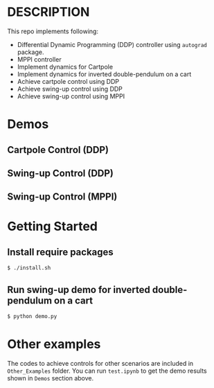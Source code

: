 # DESCRIPTION
This repo implements following: 

- Differential Dynamic Programming (DDP) controller using `autograd` package. 
- MPPI controller 
- Implement dynamics for Cartpole 
- Implement dynamics for inverted double-pendulum on a cart
- Achieve cartpole control using DDP
- Achieve swing-up control using DDP
- Achieve swing-up control using MPPI

# Demos

## Cartpole Control (DDP)



## Swing-up Control (DDP)



## Swing-up Control (MPPI)



# Getting Started

## Install require packages

```bash
$ ./install.sh
```

## Run swing-up demo for inverted double-pendulum on a cart

```bash
$ python demo.py
```

# Other examples

The codes to achieve controls for other scenarios are included in `Other_Examples` folder. You can run `test.ipynb` to get the demo results shown in `Demos` section above. 